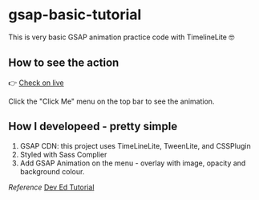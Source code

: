 # gsap-basic-tutorial

This is very basic GSAP animation practice code with TimelineLite 🤓

## How to see the action

👉 [Check on live](https://hellogracecho.github.io/gsap-basic-tutorial/)

Click the "Click Me" menu on the top bar to see the animation.

## How I developeed - pretty simple

1. GSAP CDN: this project uses TimeLineLite, TweenLite, and CSSPlugin
2. Styled with Sass Complier
3. Add GSAP Animation on the menu - overlay with image, opacity and background colour.

_Reference_ [Dev Ed Tutorial](https://youtu.be/5RyrIPCs47A)
